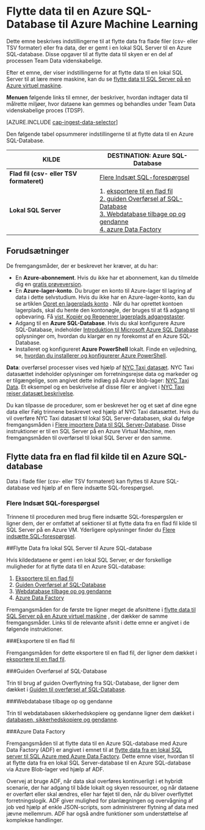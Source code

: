 <properties 
    pageTitle="Flytte data til en Azure SQL-Database til Azure Machine Learning | Azure" 
    description="Oprette SQL-tabel og Indlæs data til SQL-tabel" 
    services="machine-learning" 
    documentationCenter="" 
    authors="bradsev"
    manager="jhubbard"
    editor="cgronlun" />

<tags 
    ms.service="machine-learning" 
    ms.workload="data-services" 
    ms.tgt_pltfrm="na" 
    ms.devlang="na" 
    ms.topic="article" 
    ms.date="09/14/2016"
    ms.author="bradsev" /> 

# <a name="move-data-to-an-azure-sql-database-for-azure-machine-learning"></a>Flytte data til en Azure SQL-Database til Azure Machine Learning

Dette emne beskrives indstillingerne til at flytte data fra flade filer (csv- eller TSV formater) eller fra data, der er gemt i en lokal SQL Server til en Azure SQL-database. Disse opgaver til at flytte data til skyen er en del af processen Team Data videnskabelige.

Efter et emne, der viser indstillingerne for at flytte data til en lokal SQL Server til at lære mere maskine, kan du se [flytte data til SQL Server på en Azure virtuel maskine](machine-learning-data-science-move-sql-server-virtual-machine.md).

**Menuen** følgende links til emner, der beskriver, hvordan indtager data til målrette miljøer, hvor dataene kan gemmes og behandles under Team Data videnskabelige proces (TDSP).

[AZURE.INCLUDE [cap-ingest-data-selector](../../includes/cap-ingest-data-selector.md)]

Den følgende tabel opsummerer indstillingerne til at flytte data til en Azure SQL-Database.

<b>KILDE</b> |<b>DESTINATION: Azure SQL-Database</b> |
-------------- |--------------------------------|
<b>Flad fil (csv- eller TSV formateret)</b> |<a href="#bulk-insert-sql-query">Flere Indsæt SQL-forespørgsel |
<b>Lokal SQL Server</b> | 1. <a href="#export-flat-file">eksportere til en flad fil<br> 2. <a href="#insert-tables-bcp">guiden Overførsel af SQL-Database<br> 3. <a href="#db-migration">Webdatabase tilbage op og gendanne<br> 4. <a href="#adf">azure Data Factory |


## <a name="prereqs"></a>Forudsætninger
De fremgangsmåder, der er beskrevet her kræver, at du har:

* En **Azure-abonnement**. Hvis du ikke har et abonnement, kan du tilmelde dig en [gratis prøveversion](https://azure.microsoft.com/pricing/free-trial/).
* En **Azure-lager-konto**. Du bruger en konto til Azure-lager til lagring af data i dette selvstudium. Hvis du ikke har en Azure-lager-konto, kan du se artiklen [Opret en lagerplads konto](storage-create-storage-account.md#create-a-storage-account) . Når du har oprettet kontoen lagerplads, skal du hente den kontonøgle, der bruges til at få adgang til opbevaring. Få [vist, Kopiér og Regenerer lagerplads adgangstaster](storage-create-storage-account.md#view-copy-and-regenerate-storage-access-keys).
* Adgang til en **Azure SQL-Database**. Hvis du skal konfigurere Azure SQL-Database, indeholder [Introduktion til Microsoft Azure SQL Database](../sql-database/sql-database-get-started.md) oplysninger om, hvordan du klargør en ny forekomst af en Azure SQL-Database.
* Installeret og konfigureret **Azure PowerShell** lokalt. Finde en vejledning, se, [hvordan du installerer og konfigurerer Azure PowerShell](../powershell-install-configure.md).

**Data**: overførsel processer vises ved hjælp af [NYC Taxi datasæt](http://chriswhong.com/open-data/foil_nyc_taxi/). NYC Taxi datasættet indeholder oplysninger om forretningsrejse data og markeder og er tilgængelige, som angivet dette indlæg på Azure blob-lager: [NYC Taxi Data](http://www.andresmh.com/nyctaxitrips/). Et eksempel og en beskrivelse af disse filer er angivet i [NYC Taxi rejser datasæt beskrivelse](machine-learning-data-science-process-sql-walkthrough.md#dataset).
 
Du kan tilpasse de procedurer, som er beskrevet her og et sæt af dine egne data eller Følg trinnene beskrevet ved hjælp af NYC Taxi datasættet. Hvis du vil overføre NYC Taxi datasæt til lokal SQL Server-databasen, skal du følge fremgangsmåden i [Flere importere Data til SQL Server-Database](machine-learning-data-science-process-sql-walkthrough.md#dbload). Disse instruktioner er til en SQL Server på en Azure Virtual Machine, men fremgangsmåden til overførsel til lokal SQL Server er den samme.


## <a name="file-to-azure-sql-database"></a>Flytte data fra en flad fil kilde til en Azure SQL-database

Data i flade filer (csv- eller TSV formateret) kan flyttes til Azure SQL-database ved hjælp af en flere indsætte SQL-forespørgsel.

### <a name="bulk-insert-sql-query"></a>Flere Indsæt SQL-forespørgsel

Trinnene til proceduren med brug flere indsætte SQL-forespørgslen er ligner dem, der er omfattet af sektioner til at flytte data fra en flad fil kilde til SQL Server på en Azure VM. Yderligere oplysninger finder du [Flere indsætte SQL-forespørgsel](machine-learning-data-science-move-sql-server-virtual-machine.md#insert-tables-bulkquery).


##<a name="sql-on-prem-to-sazure-sql-database"></a>Flytte Data fra lokal SQL Server til Azure SQL-database

Hvis kildedataene er gemt i en lokal SQL Server, er der forskellige muligheder for at flytte data til en Azure SQL-database:

1. [Eksportere til en flad fil](#export-flat-file) 
2. [Guiden Overførsel af SQL-Database](#insert-tables-bcp)
3. [Webdatabase tilbage op og gendanne](#db-migration)
4. [Azure Data Factory](#adf)

Fremgangsmåden for de første tre ligner meget de afsnittene i [flytte data til SQL Server på en Azure virtuel maskine](machine-learning-data-science-move-sql-server-virtual-machine.md) , der dækker de samme fremgangsmåder. Links til de relevante afsnit i dette emne er angivet i de følgende instruktioner.

###<a name="export-flat-file"></a>Eksportere til en flad fil

Fremgangsmåden for dette eksportere til en flad fil, der ligner dem dækket i [eksportere til en flad fil](machine-learning-data-science-move-sql-server-virtual-machine.md#export-flat-file).

###<a name="insert-tables-bcp"></a>Guiden Overførsel af SQL-Database

Trin til brug af guiden Overflytning fra SQL-Database, der ligner dem dækket i [Guiden til overførsel af SQL-Database](machine-learning-data-science-move-sql-server-virtual-machine.md#sql-migration).

###<a name="db-migration"></a>Webdatabase tilbage op og gendanne

Trin til webdatabasen sikkerhedskopiere og gendanne ligner dem dækket i [databasen, sikkerhedskopiere og gendanne](machine-learning-data-science-move-sql-server-virtual-machine.md#sql-backup).

###<a name="adf"></a>Azure Data Factory

Fremgangsmåden til at flytte data til en Azure SQL-database med Azure Data Factory (ADF) er angivet i emnet til at [flytte data fra en lokal SQL server til SQL Azure med Azure Data Factory](machine-learning-data-science-move-sql-azure-adf.md). Dette emne viser, hvordan til at flytte data fra en lokal SQL Server-database til en Azure SQL-database via Azure Blob-lager ved hjælp af ADF. 

Overvej at bruge ADF, når data skal overføres kontinuerligt i et hybridt scenarie, der har adgang til både lokalt og skyen ressourcer, og når dataene er overført eller skal ændres, eller har føjet til den, når du bliver overflyttet forretningslogik. ADF giver mulighed for planlægningen og overvågning af job ved hjælp af enkle JSON-scripts, som administrerer flytning af data med jævne mellemrum. ADF har også andre funktioner som understøttelse af komplekse handlinger.




